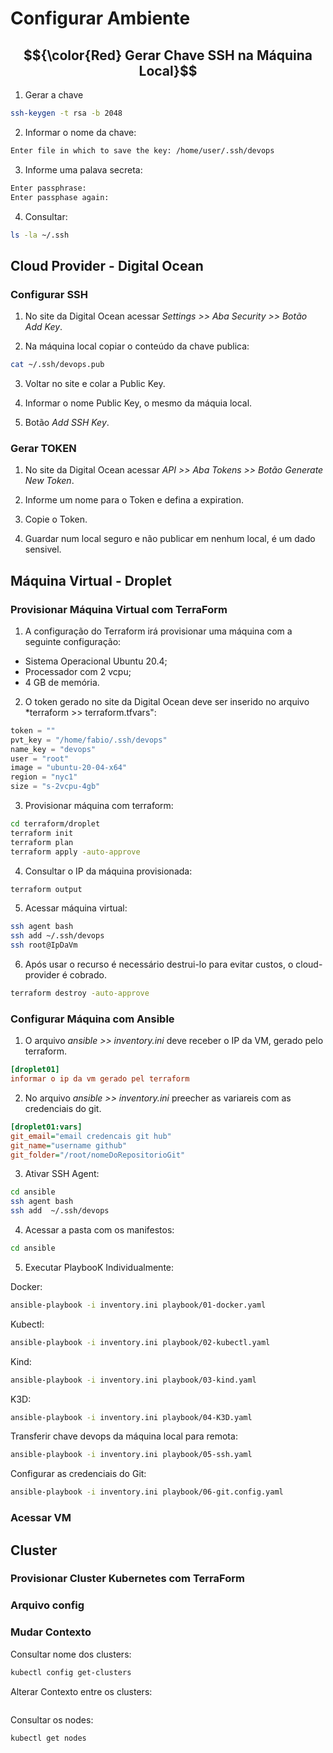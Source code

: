 # Configurar Ambiente

## $${\color{Red} Gerar Chave SSH na Máquina Local}$$

1. Gerar a chave
``` bash
ssh-keygen -t rsa -b 2048
```

2. Informar o nome da chave:

``` bash
Enter file in which to save the key: /home/user/.ssh/devops
```

3. Informe uma palava secreta:
``` bash
Enter passphrase:
Enter passphase again:
```

4. Consultar:
``` bash
ls -la ~/.ssh
```


## Cloud Provider - Digital Ocean

### Configurar SSH

1. No site da Digital Ocean acessar *Settings >> Aba Security >> Botão Add Key*.

2. Na máquina local copiar o conteúdo da chave publica:

``` bash
cat ~/.ssh/devops.pub
```

3. Voltar no site e colar a Public Key.

4. Informar o nome Public Key, o mesmo da máquia local.

5. Botão *Add SSH Key*.


### Gerar TOKEN

1. No site da Digital Ocean acessar *API >> Aba Tokens >> Botão Generate New Token*.

2. Informe um nome para o Token e defina a expiration.

3. Copie o Token.

4. Guardar num local seguro e não publicar em nenhum local, é um dado sensivel.


## Máquina Virtual - Droplet

### Provisionar Máquina Virtual com TerraForm

1. A configuração do Terraform irá provisionar uma máquina com a seguinte configuração:
- Sistema Operacional Ubuntu 20.4;
- Processador com 2 vcpu;
- 4 GB de memória.

2. O token gerado no site da Digital Ocean deve ser inserido no arquivo *terraform >> terraform.tfvars":
``` tfvars
token = ""
pvt_key = "/home/fabio/.ssh/devops"
name_key = "devops"
user = "root"
image = "ubuntu-20-04-x64"
region = "nyc1"
size = "s-2vcpu-4gb"
```

3. Provisionar máquina com terraform:
``` bash
cd terraform/droplet
terraform init
terraform plan
terraform apply -auto-approve
```
 
4. Consultar o IP da máquina provisionada:
``` bash
terraform output
```

5. Acessar máquina virtual:
``` bash
ssh agent bash
ssh add ~/.ssh/devops
ssh root@IpDaVm 
```

6. Após usar o recurso é necessário destrui-lo para evitar custos, o cloud-provider é cobrado.
``` bash
terraform destroy -auto-approve
```

### Configurar Máquina com Ansible

1. O arquivo *ansible >> inventory.ini* deve receber o IP da VM, gerado pelo terraform.

``` ini
[droplet01]
informar o ip da vm gerado pel terraform
```

2. No arquivo *ansible >> inventory.ini* preecher as variareis com as credenciais do git.

``` ini
[droplet01:vars]
git_email="email credencais git hub"
git_name="username github"
git_folder="/root/nomeDoRepositorioGit"
```

3. Ativar SSH Agent:
``` bash
cd ansible
ssh agent bash
ssh add  ~/.ssh/devops
```

4. Acessar a pasta com os manifestos:

``` bash
cd ansible
```

5. Executar PlaybooK Individualmente:

Docker:
``` bash
ansible-playbook -i inventory.ini playbook/01-docker.yaml
```
Kubectl:
``` bash
ansible-playbook -i inventory.ini playbook/02-kubectl.yaml
```
Kind:
``` bash
ansible-playbook -i inventory.ini playbook/03-kind.yaml
```
K3D:
``` bash
ansible-playbook -i inventory.ini playbook/04-K3D.yaml
```

Transferir chave devops da máquina local para remota:
``` bash
ansible-playbook -i inventory.ini playbook/05-ssh.yaml
```

Configurar as credenciais do Git:
``` bash
ansible-playbook -i inventory.ini playbook/06-git.config.yaml
```


### Acessar VM

## Cluster
### Provisionar Cluster Kubernetes com TerraForm
### Arquivo config
### Mudar Contexto

Consultar nome dos clusters:

``` bash
kubectl config get-clusters
```

Alterar Contexto entre os clusters:

``` bash

```

Consultar os nodes:
``` bash
kubectl get nodes
```

